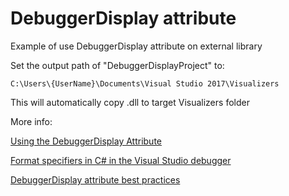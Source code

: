 # DebuggerDisplay attribute

Example of use DebuggerDisplay attribute on external library

Set the output path of "DebuggerDisplayProject" to:

`C:\Users\{UserName}\Documents\Visual Studio 2017\Visualizers`

This will automatically copy .dll to target Visualizers folder

More info:

[Using the DebuggerDisplay Attribute](https://docs.microsoft.com/en-us/visualstudio/debugger/using-the-debuggerdisplay-attribute)

[Format specifiers in C# in the Visual Studio debugger](https://docs.microsoft.com/en-us/visualstudio/debugger/format-specifiers-in-csharp)

[DebuggerDisplay attribute best practices](https://blogs.msdn.microsoft.com/jaredpar/2011/03/18/debuggerdisplay-attribute-best-practices/)
